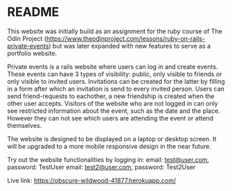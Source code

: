# README

This website was initially build as an assignment for the ruby course of The Odin Project (https://www.theodinproject.com/lessons/ruby-on-rails-private-events) but was later expanded with new features to serve as a portfolio website.

Private events is a rails website where users can log in and create events. These events can have 3 types of visibility: public, only visible to friends or only visible to invited users. Invitations can be created for the latter by filling in a form after which an invitation is send to every invited person. Users can send friend-requests to eachother, a new friendship is created when the other user accepts. Visitors of the website who are not logged in can only see restricted information about the event, such as the date and the place. However they can not see which users are attending the event or attend themselves.

The website is designed to be displayed on a laptop or desktop screen. It will be upgraded to a more mobile responsive design in the near future.

Try out the website functionalities by logging in:
    email: test@user.com, password: TestUser
    email: test2@user.com, password: Test2User

Live link: https://obscure-wildwood-41877.herokuapp.com/
